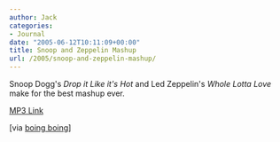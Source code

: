 ```yaml
---
author: Jack
categories:
- Journal
date: "2005-06-12T10:11:09+00:00"
title: Snoop and Zeppelin Mashup
url: /2005/snoop-and-zeppelin-mashup/
---
```


Snoop Dogg's _Drop it Like it's Hot_ and Led Zeppelin's _Whole Lotta Love_ make for the best mashup ever.

[MP3 Link][1]

[via [boing boing][2]]

 [1]: http://www.sixxmixx.com/PartyBen-LedSnooppelin.mp3
 [2]: http://www.boingboing.net